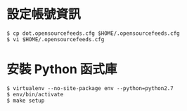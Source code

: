 # 設定帳號資訊
    $ cp dot.opensourcefeeds.cfg $HOME/.opensourcefeeds.cfg
    $ vi $HOME/.opensourcefeeds.cfg

# 安裝 Python 函式庫
    $ virtualenv --no-site-package env --python=python2.7
    $ env/bin/activate
    $ make setup
